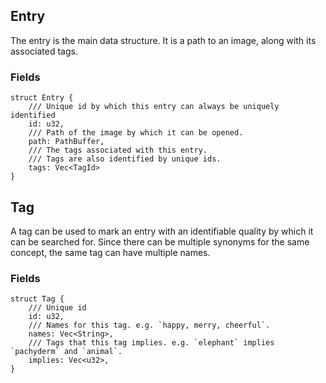 ## Entry

The entry is the main data structure.
It is a path to an image, along with its associated tags.

### Fields

```
struct Entry {
    /// Unique id by which this entry can always be uniquely identified
    id: u32,
    /// Path of the image by which it can be opened.
    path: PathBuffer,
    /// The tags associated with this entry.
    /// Tags are also identified by unique ids.
    tags: Vec<TagId>
}
```

## Tag

A tag can be used to mark an entry with an identifiable quality by which it can be searched for.
Since there can be multiple synonyms for the same concept, the same tag can have multiple names.

### Fields

```
struct Tag {
    /// Unique id
    id: u32,
    /// Names for this tag. e.g. `happy, merry, cheerful`.
    names: Vec<String>,
    /// Tags that this tag implies. e.g. `elephant` implies `pachyderm` and `animal`.
    implies: Vec<u32>,
}
```
